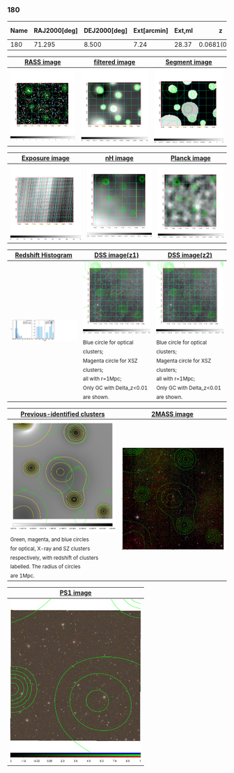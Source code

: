 <div STYLE="page-break-after: always;"></div>

### 180

|Name|RAJ2000[deg]|DEJ2000[deg] |Ext[arcmin]| Ext,ml | z | z_src| C|GC(XSZ,Delta_z<0.01)| GC(OPT,Delta_z<0.01)|GC| R_sig[arcmin] | R500[arcmin] | R500[Mpc]| CRsig[c/s] | CR500[c/s] |L500[1E44 erg/s]|F500[1E-12 erg/s/cm^2]| M500[1E14 Msun]|Tx[keV]|Cnt_sig|Beta|Rc[arcmin]|Comment|Alias|
|---|---|---|---|---|---|------|---|--------|---------|----------|---|---|---|---|---|---|---|---|---|---|---|---|---|---|
|180| 71.295| 8.500| 7.24| 28.37| 0.0681(0.009)| z1,| G| -| -| W| 9.775| 8.445| 0.660| 0.084(0.031)| 0.082(0.030)| 0.142(0.032)| 1.260(0.286)| 0.87(0.10)| 2.01(0.15)| 39.1| 0.835(-0.170+0.118)| 6.949(-1.667+1.491)| -| t363|

|[RASS image](../image/180/180_img.pdf)|[filtered image](../image/180/180_fil.pdf)|[Segment image](../image/180/180_seg.pdf)|
|-------------------|--------------------|-------------------|
| <img src="../image/180/180_img.png" width="300">  | <img src="../image/180/180_fil.png" width="300">   | <img src="../image/180/180_seg.png" width="300">  |

|[Exposure image](../image/180/180_mex.pdf)| [nH image](../image/180/180_nh.pdf)| [Planck image](../image/180/180_p.pdf)|
|-------------------|--------------------|-------------------|
|<img src="../image/180/180_mex.png" width="300">   | <img src="../image/180/180_nh.png" width="300">    | <img src="../image/180/180_p.png" width="300"> |

|[Redshift Histogram](../image/180/180_zg.pdf) | [DSS image(z1)](../image/180/180_dss_z1.pdf)      |  [DSS image(z2)](../image/180/180_dss_z2.pdf)    |
|-------------------|--------------------|-------------------|
|<img src="../image/180/180_zg.png" width="300"> |<img src="../image/180/180_dss_z1.png" width="300"> <sub><br>Blue circle for optical clusters; <br>Magenta circle for XSZ clusters; <br>all with r=1Mpc; <br>Only GC with Delta_z<0.01 are shown. </sub>| <img src="../image/180/180_dss_z2.png" width="300"><sub><br>Blue circle for optical clusters; <br>Magenta circle for XSZ clusters; <br>all with r=1Mpc; <br>Only GC with Delta_z<0.01 are shown. </sub> |

|[Previous-identified clusters](../image/180/180_gc.pdf) | [2MASS image](../image/180/180_2mass.pdf)      |
|-------------------|-------------------|
|<img src=../image/180/180_gc.png width="300"> <br><sub>Green, magenta, and blue circles <br>for optical, X-ray and SZ clusters <br>respectively, with redshift of clusters <br>labelled. The radius of circles <br>are 1Mpc.</sub>|<img src="../image/180/180_2mass.png" width="300">  |

|[PS1 image](../image/180/180_ps1.pdf)            |
|-------------------|
| <img src="../image/180/180_ps1.png" width="300">  |
